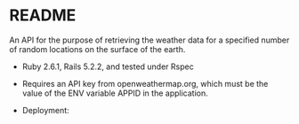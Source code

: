 # README

An API for the purpose of retrieving the weather data for a specified number of random locations on the surface of the 
earth.

* Ruby 2.6.1, Rails 5.2.2, and tested under Rspec

* Requires an API key from openweathermap.org, which must be the value of the ENV variable APPID in the application.

* Deployment: 

